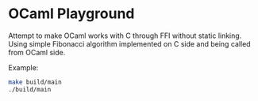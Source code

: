 OCaml Playground
================

Attempt to make OCaml works with C through FFI without static linking. Using
simple Fibonacci algorithm implemented on C side and being called from OCaml
side.

Example:

```bash
make build/main
./build/main
```

